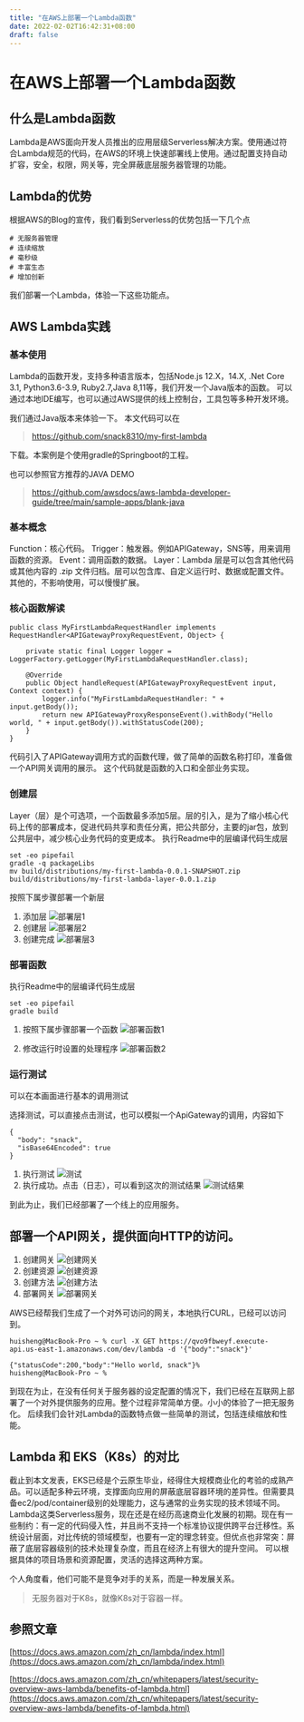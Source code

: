 ```yaml
---
title: "在AWS上部署一个Lambda函数"
date: 2022-02-02T16:42:31+08:00
draft: false
---
```


# 在AWS上部署一个Lambda函数
## 什么是Lambda函数
Lambda是AWS面向开发人员推出的应用层级Serverless解决方案。使用通过符合Lambda规范的代码，在AWS的环境上快速部署线上使用。通过配置支持自动扩容，安全，权限，网关等，完全屏蔽底层服务器管理的功能。

## Lambda的优势
根据AWS的Blog的宣传，我们看到Serverless的优势包括一下几个点
```
# 无服务器管理
# 连续缩放
# 毫秒级
# 丰富生态
# 增加创新
```
我们部署一个Lambda，体验一下这些功能点。

## AWS Lambda实践

### 基本使用
Lambda的函数开发，支持多种语言版本，包括Node.js 12.X，14.X, .Net Core 3.1, Python3.6-3.9, Ruby2.7,Java 8,11等，我们开发一个Java版本的函数。
可以通过本地IDE编写，也可以通过AWS提供的线上控制台，工具包等多种开发环境。

我们通过Java版本来体验一下。
本文代码可以在
> https://github.com/snack8310/my-first-lambda

下载。本案例是个使用gradle的Springboot的工程。

也可以参照官方推荐的JAVA DEMO
> https://github.com/awsdocs/aws-lambda-developer-guide/tree/main/sample-apps/blank-java


### 基本概念
Function：核心代码。
Trigger：触发器。例如APIGateway，SNS等，用来调用函数的资源。
Event：调用函数的数据。
Layer：Lambda 层是可以包含其他代码或其他内容的 .zip 文件归档。层可以包含库、自定义运行时、数据或配置文件。
其他的，不影响使用，可以慢慢扩展。

### 核心函数解读

```
public class MyFirstLambdaRequestHandler implements RequestHandler<APIGatewayProxyRequestEvent, Object> {

    private static final Logger logger = LoggerFactory.getLogger(MyFirstLambdaRequestHandler.class);

    @Override
    public Object handleRequest(APIGatewayProxyRequestEvent input, Context context) {
        logger.info("MyFirstLambdaRequestHandler: " + input.getBody());
        return new APIGatewayProxyResponseEvent().withBody("Hello world, " + input.getBody()).withStatusCode(200);
    }
}
```
代码引入了APIGateway调用方式的函数代理，做了简单的函数名称打印，准备做一个API网关调用的展示。
这个代码就是函数的入口和全部业务实现。

### 创建层
Layer（层）是个可选项，一个函数最多添加5层。层的引入，是为了缩小核心代码上传的部署成本，促进代码共享和责任分离，把公共部分，主要的jar包，放到公共层中，减少核心业务代码的变更成本。
执行Readme中的层编译代码生成层
```
set -eo pipefail
gradle -q packageLibs
mv build/distributions/my-first-lambda-0.0.1-SNAPSHOT.zip build/distributions/my-first-lambda-layer-0.0.1.zip    
```
按照下属步骤部署一个新层
1. 添加层
![部署层1](./img/addlayer.png)
2. 创建层
![部署层2](./img/addlayer2.png)
3. 创建完成
![部署层3](./img/addlayer3.png)

### 部署函数
执行Readme中的层编译代码生成层
```
set -eo pipefail
gradle build
```

1. 按照下属步骤部署一个函数
![部署函数1](./img/function.png)

2. 修改运行时设置的处理程序
![部署函数2](./img/function2.png)

### 运行测试
可以在本画面进行基本的调用测试

选择测试，可以直接点击测试，也可以模拟一个ApiGateway的调用，内容如下
```
{
  "body": "snack",
  "isBase64Encoded": true
}
```
1. 执行测试
![测试](./img/test.png)
2. 执行成功。点击（日志），可以看到这次的测试结果
![测试结果](./img/test_result.png)

到此为止，我们已经部署了一个线上的应用服务。

## 部署一个API网关，提供面向HTTP的访问。
1. 创建网关
![创建网关](./img/apigateway.png)
2. 创建资源
![创建资源](./img/apigateway1.png)
3. 创建方法
![创建方法](./img/apigateway2.png)
4. 部署网关
![部署网关](./img/apigateway3.png)

AWS已经帮我们生成了一个对外可访问的网关，本地执行CURL，已经可以访问到。
```
huisheng@MacBook-Pro ~ % curl -X GET https://qvo9fbweyf.execute-api.us-east-1.amazonaws.com/dev/lambda -d '{"body":"snack"}'

{"statusCode":200,"body":"Hello world, snack"}%                                                                        huisheng@MacBook-Pro ~ % 

```
到现在为止，在没有任何关于服务器的设定配置的情况下，我们已经在互联网上部署了一个对外提供服务的应用。整个过程非常简单方便。小小的体验了一把无服务化。
后续我们会针对Lambda的函数特点做一些简单的测试，包括连续缩放和性能。

## Lambda 和 EKS（K8s）的对比
截止到本文发表，EKS已经是个云原生毕业，经得住大规模商业化的考验的成熟产品。可以适配多种云环境，支撑面向应用的屏蔽底层容器环境的差异性。但需要具备ec2/pod/container级别的处理能力，这与通常的业务实现的技术领域不同。
Lambda这类Serverless服务，现在还是在经历高速商业化发展的初期。现在有一些制约：有一定的代码侵入性，并且尚不支持一个标准协议提供跨平台迁移性。系统设计层面，对比传统的领域模型，也要有一定的理念转变。但优点也非常突：屏蔽了底层容器级别的技术处理复杂度，而且在经济上有很大的提升空间。
可以根据具体的项目场景和资源配置，灵活的选择这两种方案。

个人角度看，他们可能不是竞争对手的关系，而是一种发展关系。
> 无服务器对于K8s，就像K8s对于容器一样。

## 参照文章

[https://docs.aws.amazon.com/zh_cn/lambda/index.html](https://docs.aws.amazon.com/zh_cn/lambda/index.html)

[https://docs.aws.amazon.com/zh_cn/whitepapers/latest/security-overview-aws-lambda/benefits-of-lambda.html](https://docs.aws.amazon.com/zh_cn/whitepapers/latest/security-overview-aws-lambda/benefits-of-lambda.html)
